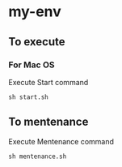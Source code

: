 # my-env
## To execute
### For Mac OS

Execute Start command
```
sh start.sh
```

## To mentenance

Execute Mentenance command
```
sh mentenance.sh
```
